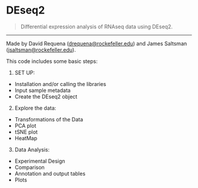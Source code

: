 # DEseq2

>Differential expression analysis of RNAseq data using DEseq2.

-------------------------------------------------------------------------

Made by David Requena (drequena@rockefeller.edu) and James Saltsman (jsaltsman@rockefeller.edu).

This code includes some basic steps:
1. SET UP:
* Installation and/or calling the libraries
* Input sample metadata
* Create the DEseq2 object
2. Explore the data:
* Transformations of the Data
* PCA plot
* tSNE plot
* HeatMap
3. Data Analysis:
* Experimental Design
* Comparison
* Annotation and output tables
* Plots

